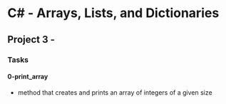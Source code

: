 # C# - Arrays, Lists, and Dictionaries

## Project 3 -

### Tasks

#### 0-print_array

- method that creates and prints an array of integers of a given size
